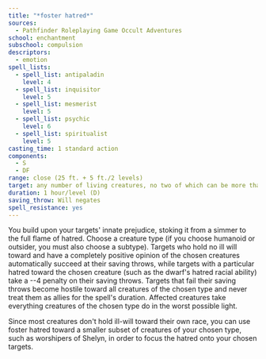 ```yaml
---
title: "*foster hatred*"
sources:
  - Pathfinder Roleplaying Game Occult Adventures
school: enchantment
subschool: compulsion
descriptors:
  - emotion
spell_lists:
  - spell_list: antipaladin
    level: 4
  - spell_list: inquisitor
    level: 5
  - spell_list: mesmerist
    level: 5
  - spell_list: psychic
    level: 6
  - spell_list: spiritualist
    level: 5
casting_time: 1 standard action
components:
  - S
  - DF
range: close (25 ft. + 5 ft./2 levels)
target: any number of living creatures, no two of which can be more than 30 ft. apart
duration: 1 hour/level (D)
saving_throw: Will negates
spell_resistance: yes
---
```


You build upon your targets' innate prejudice, stoking it from a simmer to the full flame of hatred. Choose a creature type (if you choose humanoid or outsider, you must also choose a subtype). Targets who hold no ill will toward and have a completely positive opinion of the chosen creatures automatically succeed at their saving throws, while targets with a particular hatred toward the chosen creature (such as the dwarf's hatred racial ability) take a --4 penalty on their saving throws. Targets that fail their saving throws become hostile toward all creatures of the chosen type and never treat them as allies for the spell's duration. Affected creatures take everything creatures of the chosen type do in the worst possible light.

Since most creatures don't hold ill-will toward their own race, you can use foster hatred toward a smaller subset of creatures of your chosen type, such as worshipers of Shelyn, in order to focus the hatred onto your chosen targets.

